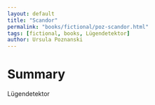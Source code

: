 ```yaml
---
layout: default
title: "Scandor"
permalink: "books/fictional/poz-scandor.html"
tags: [fictional, books, Lügendetektor]
author: Ursula Poznanski
---
```


# Summary
Lügendetektor